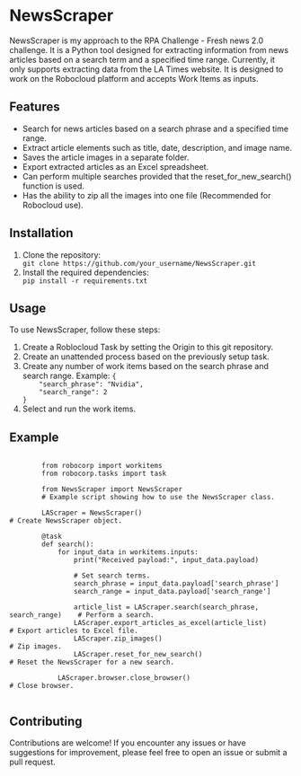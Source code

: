 <!DOCTYPE html>
<html lang="en">
<head>
    <meta charset="UTF-8">
    <meta name="viewport" content="width=device-width, initial-scale=1.0">
</head>
<body>

<h1>NewsScraper</h1>

<p>NewsScraper is my approach to the RPA Challenge - Fresh news 2.0 challenge. It is a Python tool designed for extracting information from news articles based on a search term and a specified time range. Currently, it only supports extracting data from the LA Times website. It is designed to work on the Robocloud platform and accepts Work Items as inputs.</p>

<h2>Features</h2>

<ul>
    <li>Search for news articles based on a search phrase and a specified time range.</li>
    <li>Extract article elements such as title, date, description, and image name.</li>
    <li>Saves the article images in a separate folder.</li>
    <li>Export extracted articles as an Excel spreadsheet.</li>
    <li>Can perform multiple searches provided that the reset_for_new_search() function is used.</li>
    <li>Has the ability to zip all the images into one file (Recommended for Robocloud use).</li>
</ul>

<h2>Installation</h2>

<ol>
    <li>Clone the repository:</li>
    <code>git clone https://github.com/your_username/NewsScraper.git</code>
    <li>Install the required dependencies:</li>
    <code>pip install -r requirements.txt</code>
</ol>

<h2>Usage</h2>

<p>To use NewsScraper, follow these steps:</p>

<ol>
    <li>Create a Roblocloud Task by setting the Origin to this git repository.</li>
    <li>Create an unattended process based on the previously setup task.</li>
    <li>Create any number of work items based on the search phrase and search range. Example: <code>{
    "search_phrase": "Nvidia",
    "search_range": 2
}</code> </li>
    <li>Select and run the work items.</li>
</ol>

<h2>Example</h2>

<pre><code>
        from robocorp import workitems
        from robocorp.tasks import task
    
        from NewsScraper import NewsScraper
        # Example script showing how to use the NewsScraper class.
        
        LAScraper = NewsScraper()                                       # Create NewsScraper object.
        
        @task
        def search():
            for input_data in workitems.inputs:
                print("Received payload:", input_data.payload)
        
                # Set search terms.
                search_phrase = input_data.payload['search_phrase']
                search_range = input_data.payload['search_range']
        
                article_list = LAScraper.search(search_phrase, search_range)    # Perform a search.
                LAScraper.export_articles_as_excel(article_list)                # Export articles to Excel file.
                LAScraper.zip_images()                                          # Zip images.
                LAScraper.reset_for_new_search()                                # Reset the NewsScraper for a new search.
        
            LAScraper.browser.close_browser()                               # Close browser.
    
</code></pre>

<h2>Contributing</h2>

<p>Contributions are welcome! If you encounter any issues or have suggestions for improvement, please feel free to open an issue or submit a pull request.</p>

</body>
</html>
